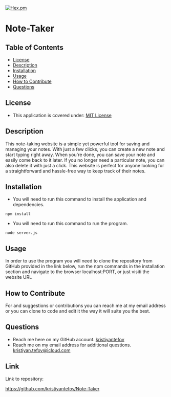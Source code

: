 [![Hex.pm](https://img.shields.io/badge/license%20-mit-blue?style=for-the-badge&logo=appveyor)](https://choosealicense.com/licenses/mit)     
# Note-Taker
## Table of Contents
* [License](#license)
* [Description](#description)
* [Installation](#installation)
* [Usage](#usage)
* [How to Contribute](#how-to-contribute)
* [Questions](#questions)
## License
 * This application is covered under: [MIT License](https://choosealicense.com/licenses/mit)
## Description
This note-taking website is a simple yet powerful tool for saving and managing your notes. With just a few clicks, you can create a new note and start typing right away. When you're done, you can save your note and easily come back to it later. If you no longer need a particular note, you can also delete it with just a click. This website is perfect for anyone looking for a straightforward and hassle-free way to keep track of their notes.
## Installation
* You will need to run this command to install the application and dependencies.
```
npm install
```
* You will need to run this command to run the program.
```
node server.js
```

## Usage
In order to use the program you will need to clone the repository from GitHub provided in the link below, run the npm commands in the installation section and navigate to the browser localhost:PORT, or just visiti the website URL
## How to Contribute
For and suggestions or contributions you can reach me at my email address or you can clone to code and edit it the way it will suite you the best.

## Questions
* Reach me here on my GitHub account.
[kristiyantefov](https://github.com/kristiyantefov) 
* Reach me on my email address for additional questions.
kristiyan.tefov@icloud.com
## Link
Link to repository:

https://github.com/kristiyantefov/Note-Taker

